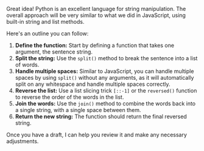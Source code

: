 Great idea! Python is an excellent language for string manipulation. The overall approach will be very similar to what we did in JavaScript, using built-in string and list methods.

Here's an outline you can follow:

1.  **Define the function:** Start by defining a function that takes one argument, the sentence string.
2.  **Split the string:** Use the `split()` method to break the sentence into a list of words.
3.  **Handle multiple spaces:** Similar to JavaScript, you can handle multiple spaces by using `split()` without any arguments, as it will automatically split on any whitespace and handle multiple spaces correctly.
4.  **Reverse the list:** Use a list slicing trick `[::-1]` or the `reversed()` function to reverse the order of the words in the list.
5.  **Join the words:** Use the `join()` method to combine the words back into a single string, with a single space between them.
6.  **Return the new string:** The function should return the final reversed string.

Once you have a draft, I can help you review it and make any necessary adjustments.